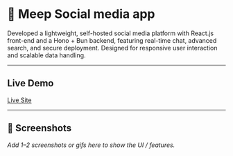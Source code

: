 # 🚀 Meep Social media app

Developed a lightweight, self-hosted social media platform with React.js front-end and a Hono + Bun backend,
featuring real-time chat, advanced search, and secure deployment. Designed for responsive user interaction and
scalable data handling.

---

##  Live Demo
 [Live Site](https://shivalry.dev)  


---

## 📸 Screenshots
_Add 1–2 screenshots or gifs here to show the UI / features._  
